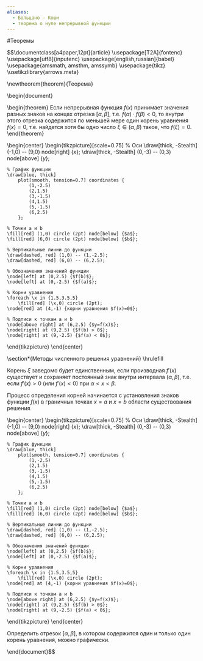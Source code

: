 ```yaml
---
aliases:
  - Больцано — Коши
  - теорема о нуле непрерывной функции
---
```

#Теоремы 

$$\documentclass[a4paper,12pt]{article}
\usepackage[T2A]{fontenc}
\usepackage[utf8]{inputenc}
\usepackage[english,russian]{babel}
\usepackage{amsmath, amsthm, amssymb}
\usepackage{tikz}
\usetikzlibrary{arrows.meta}

\newtheorem{theorem}{Теорема}

\begin{document}

\begin{theorem}
Если непрерывная функция $f(x)$ принимает значения разных знаков на концах отрезка $[\alpha, \beta]$, т.е. $f(\alpha) \cdot f(\beta) < 0$, то внутри этого отрезка содержится по меньшей мере один корень уравнения $f(x) = 0$, т.е. найдется хотя бы одно число $\xi \in (\alpha, \beta)$ такое, что $f(\xi) = 0$.
\end{theorem}

\begin{center}
\begin{tikzpicture}[scale=0.75]
    % Оси
    \draw[thick, -Stealth] (-1,0) -- (9,0) node[right] {$x$};
    \draw[thick, -Stealth] (0,-3) -- (0,3) node[above] {$y$};
    
    % График функции
    \draw[blue, thick] 
        plot[smooth, tension=0.7] coordinates {
            (1,-2.5) 
            (2,1.5) 
            (3,-1.5) 
            (4,1.5) 
            (5,-1.5) 
            (6,2.5)
        };
    
    % Точки a и b
    \fill[red] (1,0) circle (2pt) node[below] {$a$};
    \fill[red] (6,0) circle (2pt) node[below] {$b$};
    
    % Вертикальные линии до функции
    \draw[dashed, red] (1,0) -- (1,-2.5);
    \draw[dashed, red] (6,0) -- (6,2.5);
    
    % Обозначения значений функции
    \node[left] at (0,2.5) {$f(b)$};
    \node[left] at (0,-2.5) {$f(a)$};
    
    % Корни уравнения
    \foreach \x in {1.5,3.5,5}
        \fill[red] (\x,0) circle (2pt);
    \node[red] at (4,-1) {корни уравнения $f(x)=0$};
    
    % Подписи к точкам a и b
    \node[above right] at (6,2.5) {$y=f(x)$};
    \node[right] at (9,2.5) {$f(b) > 0$};
    \node[right] at (9,-2.5) {$f(a) < 0$};
\end{tikzpicture}
\end{center}

\section*{Методы численного решения уравнений}
\hrulefill

Корень $\xi$ заведомо будет единственным, если производная $f'(x)$ существует и сохраняет постоянный знак внутри интервала $(\alpha, \beta)$, т.е. если $f'(x) > 0$ (или $f'(x) < 0$) при $\alpha < x < \beta$. 

Процесс определения корней начинается с установления знаков функции $f(x)$ в граничных точках $x = a$ и $x = b$ области существования решения.

\begin{center}
\begin{tikzpicture}[scale=0.75]
    % Оси
    \draw[thick, -Stealth] (-1,0) -- (9,0) node[right] {$x$};
    \draw[thick, -Stealth] (0,-3) -- (0,3) node[above] {$y$};
    
    % График функции
    \draw[blue, thick] 
        plot[smooth, tension=0.7] coordinates {
            (1,-2.5) 
            (2,1.5) 
            (3,-1.5) 
            (4,1.5) 
            (5,-1.5) 
            (6,2.5)
        };
    
    % Точки a и b
    \fill[red] (1,0) circle (2pt) node[below] {$a$};
    \fill[red] (6,0) circle (2pt) node[below] {$b$};
    
    % Вертикальные линии до функции
    \draw[dashed, red] (1,0) -- (1,-2.5);
    \draw[dashed, red] (6,0) -- (6,2.5);
    
    % Обозначения значений функции
    \node[left] at (0,2.5) {$f(b)$};
    \node[left] at (0,-2.5) {$f(a)$};
    
    % Корни уравнения
    \foreach \x in {1.5,3.5,5}
        \fill[red] (\x,0) circle (2pt);
    \node[red] at (4,-1) {корни уравнения $f(x)=0$};
    
    % Подписи к точкам a и b
    \node[above right] at (6,2.5) {$y=f(x)$};
    \node[right] at (9,2.5) {$f(b) > 0$};
    \node[right] at (9,-2.5) {$f(a) < 0$};
\end{tikzpicture}
\end{center}

Определить отрезок $[\alpha, \beta]$, в котором содержится один и только один корень уравнения, можно графически.

\end{document}$$